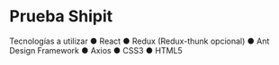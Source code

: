 # Prueba Shipit

Tecnologías a utilizar
● React
● Redux (Redux-thunk opcional)
● Ant Design Framework
● Axios
● CSS3
● HTML5
